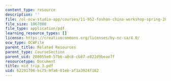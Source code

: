 ```yaml
---
content_type: resource
description: ''
file: /ol-ocw-studio-app/courses/11-952-foshan-china-workshop-spring-2004/62291706bc759fa601ebaf1a3924f162_mid_trip_3.pdf
file_size: 1067080
file_type: application/pdf
learning_resource_types: []
license: https://creativecommons.org/licenses/by-nc-sa/4.0/
ocw_type: OCWFile
parent_title: Related Resources
parent_type: CourseSection
parent_uid: 280055e0-57b6-a8c8-cb87-e822d9beae7f
resourcetype: Document
title: mid_trip_3.pdf
uid: 62291706-bc75-9fa6-01eb-af1a3924f162
---
```

